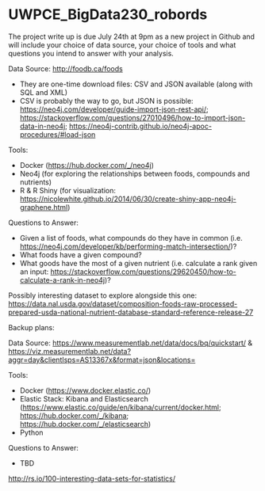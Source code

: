 # UWPCE_BigData230_robords

The project write up is due July 24th at 9pm as a new project in Github and will include your choice of data source, your choice of tools and what questions you intend to answer with your analysis. 

Data Source: http://foodb.ca/foods
  * They are one-time download files: CSV and JSON available (along with SQL and XML)
  * CSV is probably the way to go, but JSON is possible: https://neo4j.com/developer/guide-import-json-rest-api/; https://stackoverflow.com/questions/27010496/how-to-import-json-data-in-neo4j; https://neo4j-contrib.github.io/neo4j-apoc-procedures/#load-json

Tools: 
 * Docker (https://hub.docker.com/_/neo4j)
 * Neo4j (for exploring the relationships between foods, compounds and nutrients)
 * R & R Shiny (for visualization: https://nicolewhite.github.io/2014/06/30/create-shiny-app-neo4j-graphene.html)

Questions to Answer: 
  * Given a list of foods, what compounds do they have in common (i.e. https://neo4j.com/developer/kb/performing-match-intersection/)?
  * What foods have a given compound?
  * What goods have the most of a given nutrient (i.e. calculate a rank given an input: https://stackoverflow.com/questions/29620450/how-to-calculate-a-rank-in-neo4j)?

Possibly interesting dataset to explore alongside this one: https://data.nal.usda.gov/dataset/composition-foods-raw-processed-prepared-usda-national-nutrient-database-standard-reference-release-27

Backup plans:

Data Source: https://www.measurementlab.net/data/docs/bq/quickstart/ & https://viz.measurementlab.net/data?aggr=day&clientIsps=AS13367x&format=json&locations=

Tools: 
 * Docker (https://www.docker.elastic.co/)
 * Elastic Stack: Kibana and Elasticsearch (https://www.elastic.co/guide/en/kibana/current/docker.html; https://hub.docker.com/_/kibana; https://hub.docker.com/_/elasticsearch)
 * Python
 
 Questions to Answer:
  * TBD
  
  
  http://rs.io/100-interesting-data-sets-for-statistics/
  
  
